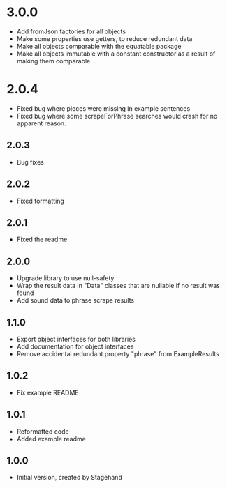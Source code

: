 # 3.0.0

- Add fromJson factories for all objects
- Make some properties use getters, to reduce redundant data
- Make all objects comparable with the equatable package
- Make all objects immutable with a constant constructor
    as a result of making them comparable

# 2.0.4

- Fixed bug where pieces were missing in example sentences
- Fixed bug where some scrapeForPhrase searches would crash for no apparent reason.

## 2.0.3

- Bug fixes

## 2.0.2

- Fixed formatting

## 2.0.1

- Fixed the readme

## 2.0.0

- Upgrade library to use null-safety
- Wrap the result data in "Data" classes that are nullable if no result was found
- Add sound data to phrase scrape results

## 1.1.0

- Export object interfaces for both libraries
- Add documentation for object interfaces
- Remove accidental redundant property "phrase" from ExampleResults

## 1.0.2

- Fix example README

## 1.0.1

- Reformatted code
- Added example readme

## 1.0.0

- Initial version, created by Stagehand
